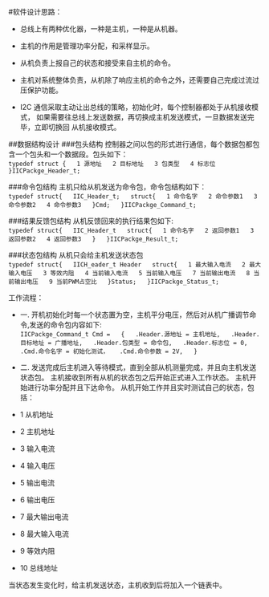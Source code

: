 #软件设计思路：
* 总线上有两种优化器，一种是主机，一种是从机器。
* 主机的作用是管理功率分配，和采样显示。
* 从机负责上报自己的状态和接受来自主机的命令。
* 主机对系统整体负责，从机除了响应主机的命令之外，还需要自己完成过流过压保护功能。

* I2C 通信采取主动让出总线的策略，初始化时，每个控制器都处于从机接收模式，
如果需要往总线上发送数据，再切换成主机发送模式，一旦数据发送完毕，立即切换回
从机接收模式。

##数据结构设计
###包头结构
控制器之间以包的形式进行通信，每个数据包都包含一个包头和一个数据段。包头如下：  
`typedef struct {  
1 源地址  
2 目标地址  
3 包类型  
4 标志位  
}IICPackge_Header_t;`

###命令包结构
主机只给从机发送为命令包，命令包结构如下：  
`typedef struct{  
    IIC_Header_t;  
	struct{  
	  1 命令名字  
	  2 命令参数1  
	  3 命令参数2  
	  4 命令参数3  
	}Cmd;  
}IICPackge_Command_t;`

###结果反馈包结构
从机反馈回来的执行结果包如下:  
`typedef struct{  
    IIC_Header_t  
	struct{  
	  1 命令名字  
	  2 返回参数1  
	  3 返回参数2  
	  4 返回参数3  
	}  
}IICPackge_Result_t;`

###状态包结构
从机只会给主机发送状态包  
`typedef struct{  
    IICH_eader_t Header  
	struct{  
	    1 最大输入电流  
		2 最大输入电压  
		3 等效内阻  
		4 当前输入电流  
		5 当前输入电压  
		7 当前输出电流  
		8 当前输出电压  
		9 当前PWM占空比  
	}Status;  
}IICPackge_Status_t;`


工作流程：
* 一. 开机初始化时每一个状态置为空，主机平分电压，然后对从机广播调节命令,发送的命令包内容如下:  
`IICPackge_Command_t Cmd =  
{  
    .Header.源地址 = 主机地址,  
	.Header.目标地址 = 广播地址,  
	.Header.包类型 = 命令包,  
	.Header.标志位 = 0,  
	.Cmd.命令名字 = 初始化测试，  
	.Cmd.命令参数 = 2V,  
} `

* 二. 发送完成后主机进入等待模式，直到全部从机测量完成，并且向主机发送状态包。  主机接收到所有从机的状态包之后开始正式进入工作状态。
  主机开始进行功率分配并且下达命令。  从机开始工作并且实时测试自己的状态，包括：
* 1  从机地址
* 2  主机地址
* 3  输入电流
* 4  输入电压
* 5  输出电流
* 6  输出电压
* 7  最大输出电流
* 8  最大输入电流
* 9  等效内阻
* 10 总线地址 

当状态发生变化时，给主机发送状态，主机收到后将加入一个链表中。